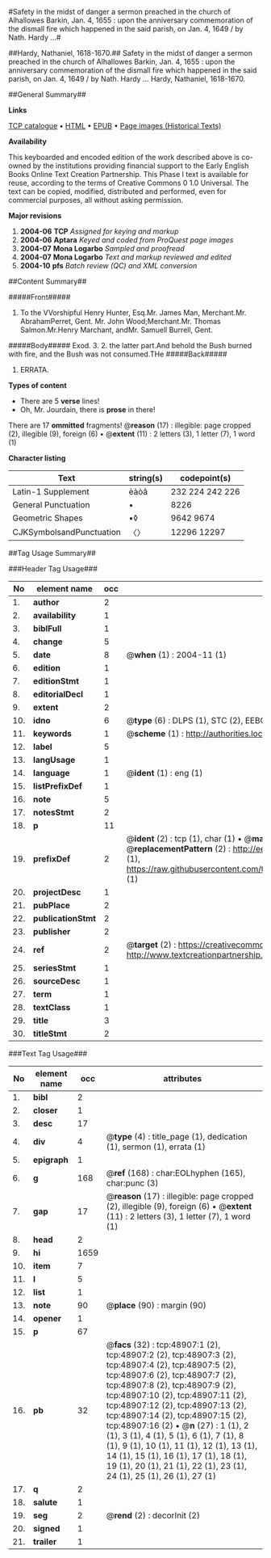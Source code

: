#Safety in the midst of danger a sermon preached in the church of Alhallowes Barkin, Jan. 4, 1655 : upon the anniversary commemoration of the dismall fire which happened in the said parish, on Jan. 4, 1649 / by Nath. Hardy ...#

##Hardy, Nathaniel, 1618-1670.##
Safety in the midst of danger a sermon preached in the church of Alhallowes Barkin, Jan. 4, 1655 : upon the anniversary commemoration of the dismall fire which happened in the said parish, on Jan. 4, 1649 / by Nath. Hardy ...
Hardy, Nathaniel, 1618-1670.

##General Summary##

**Links**

[TCP catalogue](http://www.ota.ox.ac.uk/tcp/)  • 
[HTML](http://tei.it.ox.ac.uk/tcp/Texts-HTML/free/A45/A45567.html)  • 
[EPUB](http://tei.it.ox.ac.uk/tcp/Texts-EPUB/free/A45/A45567.epub) • 
[Page images (Historical Texts)](https://data.historicaltexts.jisc.ac.uk/view?pubId=eebo-11773652e&pageId=eebo-11773652e-48907-1)

**Availability**

This keyboarded and encoded edition of the
	       work described above is co-owned by the institutions
	       providing financial support to the Early English Books
	       Online Text Creation Partnership. This Phase I text is
	       available for reuse, according to the terms of Creative
	       Commons 0 1.0 Universal. The text can be copied,
	       modified, distributed and performed, even for
	       commercial purposes, all without asking permission.

**Major revisions**

1. __2004-06__ __TCP__ *Assigned for keying and markup*
1. __2004-06__ __Aptara__ *Keyed and coded from ProQuest page images*
1. __2004-07__ __Mona Logarbo__ *Sampled and proofread*
1. __2004-07__ __Mona Logarbo__ *Text and markup reviewed and edited*
1. __2004-10__ __pfs__ *Batch review (QC) and XML conversion*

##Content Summary##

#####Front#####

1. To the VVorshipful 
Henry Hunter, Esq.Mr. James Man, Merchant.Mr. AbrahamPerret, Gent. Mr. John Wood;Merchant.Mr. Thomas Salmon.Mr.Henry Marchant, andMr. Samuell Burrell, Gent.

#####Body#####
Exod. 3. 2. the latter part.And behold the Bush burned with fire, and
the Bush was not consumed.THe 
#####Back#####

1. ERRATA.

**Types of content**

  * There are 5 **verse** lines!
  * Oh, Mr. Jourdain, there is **prose** in there!

There are 17 **ommitted** fragments! 
 @__reason__ (17) : illegible: page cropped (2), illegible (9), foreign (6)  •  @__extent__ (11) : 2 letters (3), 1 letter (7), 1 word (1)

**Character listing**


|Text|string(s)|codepoint(s)|
|---|---|---|
|Latin-1 Supplement|èàòâ|232 224 242 226|
|General Punctuation|•|8226|
|Geometric Shapes|▪◊|9642 9674|
|CJKSymbolsandPunctuation|〈〉|12296 12297|

##Tag Usage Summary##

###Header Tag Usage###

|No|element name|occ|attributes|
|---|---|---|---|
|1.|__author__|2||
|2.|__availability__|1||
|3.|__biblFull__|1||
|4.|__change__|5||
|5.|__date__|8| @__when__ (1) : 2004-11 (1)|
|6.|__edition__|1||
|7.|__editionStmt__|1||
|8.|__editorialDecl__|1||
|9.|__extent__|2||
|10.|__idno__|6| @__type__ (6) : DLPS (1), STC (2), EEBO-CITATION (1), OCLC (1), VID (1)|
|11.|__keywords__|1| @__scheme__ (1) : http://authorities.loc.gov/ (1)|
|12.|__label__|5||
|13.|__langUsage__|1||
|14.|__language__|1| @__ident__ (1) : eng (1)|
|15.|__listPrefixDef__|1||
|16.|__note__|5||
|17.|__notesStmt__|2||
|18.|__p__|11||
|19.|__prefixDef__|2| @__ident__ (2) : tcp (1), char (1)  •  @__matchPattern__ (2) : ([0-9\-]+):([0-9IVX]+) (1), (.+) (1)  •  @__replacementPattern__ (2) : http://eebo.chadwyck.com/downloadtiff?vid=$1&page=$2 (1), https://raw.githubusercontent.com/textcreationpartnership/Texts/master/tcpchars.xml#$1 (1)|
|20.|__projectDesc__|1||
|21.|__pubPlace__|2||
|22.|__publicationStmt__|2||
|23.|__publisher__|2||
|24.|__ref__|2| @__target__ (2) : https://creativecommons.org/publicdomain/zero/1.0/ (1), http://www.textcreationpartnership.org/docs/. (1)|
|25.|__seriesStmt__|1||
|26.|__sourceDesc__|1||
|27.|__term__|1||
|28.|__textClass__|1||
|29.|__title__|3||
|30.|__titleStmt__|2||


###Text Tag Usage###

|No|element name|occ|attributes|
|---|---|---|---|
|1.|__bibl__|2||
|2.|__closer__|1||
|3.|__desc__|17||
|4.|__div__|4| @__type__ (4) : title_page (1), dedication (1), sermon (1), errata (1)|
|5.|__epigraph__|1||
|6.|__g__|168| @__ref__ (168) : char:EOLhyphen (165), char:punc (3)|
|7.|__gap__|17| @__reason__ (17) : illegible: page cropped (2), illegible (9), foreign (6)  •  @__extent__ (11) : 2 letters (3), 1 letter (7), 1 word (1)|
|8.|__head__|2||
|9.|__hi__|1659||
|10.|__item__|7||
|11.|__l__|5||
|12.|__list__|1||
|13.|__note__|90| @__place__ (90) : margin (90)|
|14.|__opener__|1||
|15.|__p__|67||
|16.|__pb__|32| @__facs__ (32) : tcp:48907:1 (2), tcp:48907:2 (2), tcp:48907:3 (2), tcp:48907:4 (2), tcp:48907:5 (2), tcp:48907:6 (2), tcp:48907:7 (2), tcp:48907:8 (2), tcp:48907:9 (2), tcp:48907:10 (2), tcp:48907:11 (2), tcp:48907:12 (2), tcp:48907:13 (2), tcp:48907:14 (2), tcp:48907:15 (2), tcp:48907:16 (2)  •  @__n__ (27) : 1 (1), 2 (1), 3 (1), 4 (1), 5 (1), 6 (1), 7 (1), 8 (1), 9 (1), 10 (1), 11 (1), 12 (1), 13 (1), 14 (1), 15 (1), 16 (1), 17 (1), 18 (1), 19 (1), 20 (1), 21 (1), 22 (1), 23 (1), 24 (1), 25 (1), 26 (1), 27 (1)|
|17.|__q__|2||
|18.|__salute__|1||
|19.|__seg__|2| @__rend__ (2) : decorInit (2)|
|20.|__signed__|1||
|21.|__trailer__|1||
